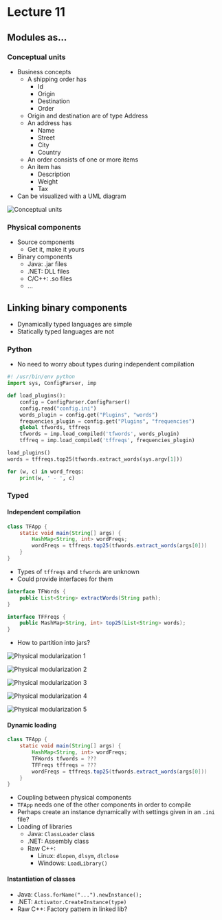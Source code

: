 # Lecture 11

## Modules as...

### Conceptual units

- Business concepts
	- A shipping order has 
		- Id
		- Origin
		- Destination
		- Order
	- Origin and destination are of type Address
	- An address has
		- Name
		- Street
		- City
		- Country
	- An order consists of one or more items
	- An item has
		- Description
		- Weight
		- Tax
- Can be visualized with a UML diagram

![Conceptual units](./figures/conceptual-units.png)

### Physical components

- Source components
	- Get it, make it yours
- Binary components
	- Java: .jar files
	- .NET: DLL files
	- C/C++: .so files
	- ...

## Linking binary components

- Dynamically typed languages are simple
- Statically typed languages are not

### Python

- No need to worry about types during independent compilation

```Python
#! /usr/bin/env python
import sys, ConfigParser, imp

def load_plugins():
	config = ConfigParser.ConfigParser()
	config.read("config.ini")
	words_plugin = config.get("Plugins", "words")
	frequencies_plugin = config.get("Plugins", "frequencies")
	global tfwords, tffreqs
	tfwords = imp.load_compiled('tfwords', words_plugin)
	tffreq = imp.load_compiled('tffreqs', frequencies_plugin)

load_plugins()
words = tffreqs.top25(tfwords.extract_words(sys.argv[1]))

for (w, c) in word_freqs:
	print(w, ' - ', c)
```

### Typed

#### Independent compilation

```Java
class TFApp {
	static void main(String[] args) {
		HashMap<String, int> wordFreqs;
		wordFreqs = tffreqs.top25(tfwords.extract_words(args[0]))
	}
}
```

- Types of `tffreqs` and `tfwords` are unknown
- Could provide interfaces for them

```Java
interface TFWords {
	public List<String> extractWords(String path);
}

interface TFFreqs {
	public MashMap<String, int> top25(List<String> words);
}
```

- How to partition into jars?

![Physical modularization 1](./figures/physical-modularization-1.png)

![Physical modularization 2](./figures/physical-modularization-2.png)

![Physical modularization 3](./figures/physical-modularization-3.png)

![Physical modularization 4](./figures/physical-modularization-4.png)

![Physical modularization 5](./figures/physical-modularization-5.png)

#### Dynamic loading

```Java
class TFApp {
	static void main(String[] args) {
		HashMap<String, int> wordFreqs;
		TFWords tfwords = ???
		TFFreqs tffreqs = ???
		wordFreqs = tffreqs.top25(tfwords.extract_words(args[0]))
	}
}
```

- Coupling between physical components
- `TFApp` needs one of the other components in order to compile
- Perhaps create an instance dynamically with settings given in an `.ini` file?
- Loading of libraries
	- Java: `ClassLoader` class
	- .NET: Assembly class
	- Raw C++: 
		- Linux: `dlopen`, `dlsym`, `dlclose`
		- Windows: `LoadLibrary()`

#### Instantiation of classes

- Java: `Class.forName("...").newInstance();`
- .NET: `Activator.CreateInstance(type)`
- Raw C++: Factory pattern in linked lib?